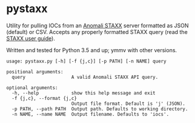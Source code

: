 # pystaxx
Utility for pulling IOCs from an [Anomali STAXX](https://www.anomali.com/platform/staxx) server formatted as JSON (default) or CSV. Accepts any properly formatted STAXX query (read the [STAXX user guide](https://update.anomali.com/staxx/docs/Anomali_STAXX_Installation_&_Administration_Guide_v2.2.pdf)).

Written and tested for Python 3.5 and up; ymmv with other versions.
```
usage: pystaxx.py [-h] [-f {j,c}] [-p PATH] [-n NAME] query

positional arguments:
  query                 A valid Anomali STAXX API query.

optional arguments:
  -h, --help            show this help message and exit
  -f {j,c}, --format {j,c}
                        Output file format. Default is 'j' (JSON).
  -p PATH, --path PATH  Output path. Defaults to working directory.
  -n NAME, --name NAME  Output filename. Defaults to 'iocs'.
```
